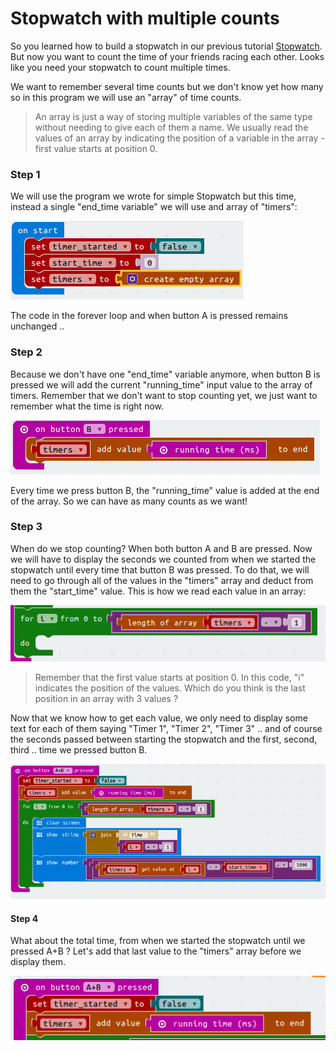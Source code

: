 # Stopwatch with multiple counts


So you learned how to build a stopwatch in our previous tutorial [Stopwatch](/Instructions/Stopwatch/Stopwatch.md).
But now you want to count the time of your friends racing each other. Looks like you need your stopwatch to count multiple times.

We want to remember several time counts but we don't know yet how many so in this program we will use an "array" of time counts. 
> An array is just a way of storing multiple variables of the same type without needing to give each of them a name. 
> We usually read the values of an array by indicating the position of a variable in the array - first value starts at position 0.

### Step 1
We will use the program we wrote for simple Stopwatch but this time, instead a single "end_time variable" we will use and array of "timers":

![init timers array](/Instructions/Stopwatch_multiple_timers/images/Init_timers.png)

The code in the forever loop and when button A is pressed remains unchanged .. 

### Step 2
Because we don't have one "end_time" variable anymore, when button B is pressed we will add the current "running_time" input value to the array of timers.
Remember that we don't want to stop counting yet, we just want to remember what the time is right now.

![add timer at the end of array](/Instructions/Stopwatch_multiple_timers/images/Add_timer.png)

Every time we press button B, the "running_time" value is added at the end of the array. So we can have as many counts as we want!

### Step 3
When do we stop counting? When both button A and B are pressed. Now we will have to display the seconds we counted from when we started the stopwatch until every time that button B was pressed.
To do that, we will need to go through all of the values in the "timers" array and deduct from them the "start_time" value.
This is how we read each value in an array:

![iterate array](/Instructions/Stopwatch_multiple_timers/images/Iterate_array.png)
> Remember that the first value starts at position 0. In this code, "i" indicates the position of the values. Which do you think is the last position in an array with 3 values ?

Now that we know how to get each value, we only need to display some text for each of them saying "Timer 1", "Timer 2", "Timer 3" .. and of course the seconds passed between starting the stopwatch and the first, second, third .. time we pressed button B.

![display timers](/Instructions/Stopwatch_multiple_timers/images/Display_timers.png)

#### Step 4
What about the total time, from when we started the stopwatch until we pressed A+B ? Let's add that last value to the "timers" array before we display them.

![add last timer](/Instructions/Stopwatch_multiple_timers/images/Add_last_timer.png)
